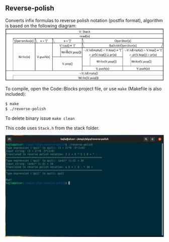 ## Reverse-polish
Converts infix formulas to reverse polish notation (postfix format), algorithm is based on the following diagram:
![Algorithm](reverse-polish.png)

To compile, open the Code::Blocks project file, or use `make` (Makefile is also included):
```
$ make
$ ./reverse-polish
```
To delete binary issue `make clean`

This code uses `Stack.h` from the stack folder.   

![Screen shot](screenshot.png)
 

